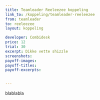 ```yaml
---
title: Teamleader Reeleezee koppeling
link_to: /koppeling/teamleader-reeleezee
from: teamleader
to: reeleezee
layout: koppeling

developer: Combidesk
price: 12
trial: 30
excerpt: Dikke vette shizzle
screenshots:
payoff-images:
payoff-titles:
payoff-excerpts:

 
---
```


blablabla